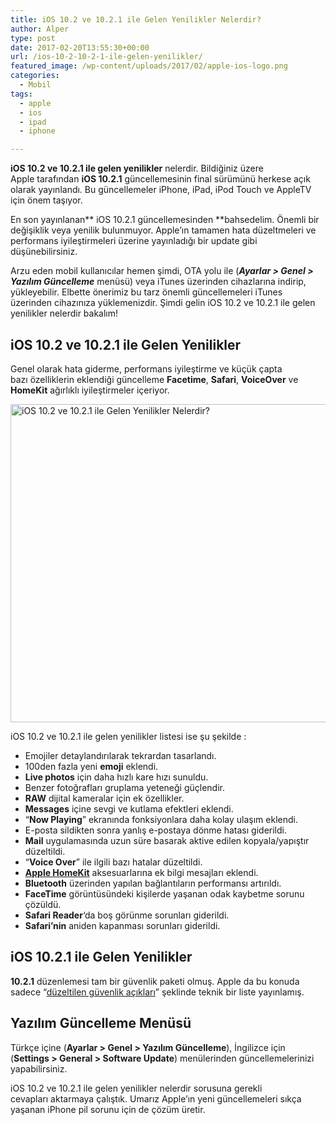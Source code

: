 ```yaml
---
title: iOS 10.2 ve 10.2.1 ile Gelen Yenilikler Nelerdir?
author: Alper
type: post
date: 2017-02-20T13:55:30+00:00
url: /ios-10-2-10-2-1-ile-gelen-yenilikler/
featured_image: /wp-content/uploads/2017/02/apple-ios-logo.png
categories:
  - Mobil
tags:
  - apple
  - ios
  - ipad
  - iphone

---
```

**iOS 10.2 ve 10.2.1 ile gelen yenilikler** nelerdir. Bildiğiniz üzere Apple tarafından **iOS 10.2.1** güncellemesinin final sürümünü herkese açık olarak yayınlandı. Bu güncellemeler iPhone, iPad, iPod Touch ve AppleTV için önem taşıyor.

En son yayınlanan** iOS 10.2.1 güncellemesinden **bahsedelim. Önemli bir değişiklik veya yenilik bulunmuyor. Apple’ın tamamen hata düzeltmeleri ve performans iyileştirmeleri üzerine yayınladığı bir update gibi düşünebilirsiniz.

Arzu eden mobil kullanıcılar hemen şimdi, OTA yolu ile (**_Ayarlar > Genel > Yazılım Güncelleme_** menüsü) veya iTunes üzerinden cihazlarına indirip, yükleyebilir. Elbette önerimiz bu tarz önemli güncellemeleri iTunes üzerinden cihazınıza yüklemenizdir. Şimdi gelin iOS 10.2 ve 10.2.1 ile gelen yenilikler nelerdir bakalım!

## iOS 10.2 ve 10.2.1 ile Gelen Yenilikler

Genel olarak hata giderme, performans iyileştirme ve küçük çapta bazı özelliklerin eklendiği güncelleme **Facetime**, **Safari**, **VoiceOver** ve **HomeKit** ağırlıklı iyileştirmeler içeriyor.

[<img class="alignnone wp-image-18207 size-full" title="iOS 10.2 ve 10.2.1 ile Gelen Yenilikler Nelerdir?" src="https://www.murekkep.org/wp-content/uploads/2017/02/ios-10-2-10-2-1-ile-gelen-yenilikler.jpg" alt="iOS 10.2 ve 10.2.1 ile Gelen Yenilikler Nelerdir?" width="900" height="509" srcset="https://www.murekkep.org/wp-content/uploads/2017/02/ios-10-2-10-2-1-ile-gelen-yenilikler.jpg 900w, https://www.murekkep.org/wp-content/uploads/2017/02/ios-10-2-10-2-1-ile-gelen-yenilikler-300x170.jpg 300w, https://www.murekkep.org/wp-content/uploads/2017/02/ios-10-2-10-2-1-ile-gelen-yenilikler-768x434.jpg 768w" sizes="(max-width: 900px) 100vw, 900px" />][1]

iOS 10.2 ve 10.2.1 ile gelen yenilikler listesi ise şu şekilde :

  * Emojiler detaylandırılarak tekrardan tasarlandı.
  * 100den fazla yeni **emoji** eklendi.
  * **Live photos** için daha hızlı kare hızı sunuldu.
  * Benzer fotoğrafları gruplama yeteneği güçlendir.
  * **RAW** dijital kameralar için ek özellikler.
  * **Messages** içine sevgi ve kutlama efektleri eklendi.
  * “**Now Playing**” ekranında fonksiyonlara daha kolay ulaşım eklendi.
  * E-posta sildikten sonra yanlış e-postaya dönme hatası giderildi.
  * **Mail** uygulamasında uzun süre basarak aktive edilen kopyala/yapıştır düzeltildi.
  * “**Voice Over**” ile ilgili bazı hatalar düzeltildi.
  * <a href="http://www.apple.com/tr/ios/home/" target="_blank"><strong>Apple HomeKit</strong></a> aksesuarlarına ek bilgi mesajları eklendi.
  * **Bluetooth** üzerinden yapılan bağlantıların performansı artırıldı.
  * **FaceTime** görüntüsündeki kişilerde yaşanan odak kaybetme sorunu çözüldü.
  * **Safari Reader**‘da boş görünme sorunları giderildi.
  * **Safari’nin** aniden kapanması sorunları giderildi.

## iOS 10.2.1 ile Gelen Yenilikler

**10.2.1** düzenlemesi tam bir güvenlik paketi olmuş. Apple da bu konuda sadece “<a href="https://support.apple.com/tr-tr/HT207482" target="_blank">düzeltilen güvenlik açıkları</a>” şeklinde teknik bir liste yayınlamış.

## Yazılım Güncelleme Menüsü

Türkçe içine (**Ayarlar > Genel > Yazılım Güncelleme**), İngilizce için (**Settings > General > Software Update**) menülerinden güncellemelerinizi yapabilirsiniz.

iOS 10.2 ve 10.2.1 ile gelen yenilikler nelerdir sorusuna gerekli cevapları aktarmaya çalıştık. Umarız Apple&#8217;ın yeni güncellemeleri sıkça yaşanan iPhone pil sorunu için de çözüm üretir.

 [1]: https://www.murekkep.org/wp-content/uploads/2017/02/ios-10-2-10-2-1-ile-gelen-yenilikler.jpg